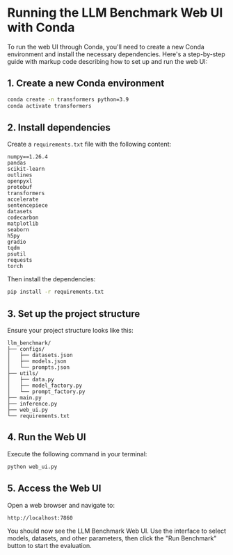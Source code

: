 # Running the LLM Benchmark Web UI with Conda
To run the web UI through Conda, you'll need to create a new Conda environment and install the necessary dependencies. Here's a step-by-step guide with markup code describing how to set up and run the web UI:

## 1. Create a new Conda environment

```bash
conda create -n transformers python=3.9
conda activate transformers
```

## 2. Install dependencies

Create a `requirements.txt` file with the following content:

```
numpy==1.26.4
pandas
scikit-learn
outlines
openpyxl
protobuf
transformers
accelerate
sentencepiece
datasets
codecarbon
matplotlib
seaborn
h5py
gradio
tqdm
psutil
requests
torch
```

Then install the dependencies:

```bash
pip install -r requirements.txt
```

## 3. Set up the project structure

Ensure your project structure looks like this:

```
llm_benchmark/
├── configs/
│   ├── datasets.json
│   ├── models.json
│   └── prompts.json
├── utils/
│   ├── data.py
│   ├── model_factory.py
│   └── prompt_factory.py
├── main.py
├── inference.py
├── web_ui.py
└── requirements.txt
```

## 4. Run the Web UI

Execute the following command in your terminal:

```bash
python web_ui.py
```

## 5. Access the Web UI

Open a web browser and navigate to:

```
http://localhost:7860
```

You should now see the LLM Benchmark Web UI. Use the interface to select models, datasets, and other parameters, then click the "Run Benchmark" button to start the evaluation.